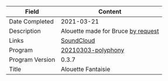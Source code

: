 Field | Content
--- | ---
Date Completed | 2021-03-21
Description | Alouette made for Bruce [by request](https://in-thread.sonic-pi.net/t/polyphony-project-v0-3-0/5259/30?u=d0lfyn)
Links | [SoundCloud](https://soundcloud.com/0delphini/20210321a-alouette-fantaisie)
Program | [20210303-polyphony](https://github.com/dolphinOfDelphi/20210303-polyphony)
Program Version | 0.3.7
Title | Alouette Fantaisie
